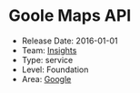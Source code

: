 # Goole Maps API
* Release Date: 2016-01-01
* Team: [Insights](../teams/insights.md)
* Type: service
* Level: Foundation
* Area: [Google](areas/3rd-party-google.png)
